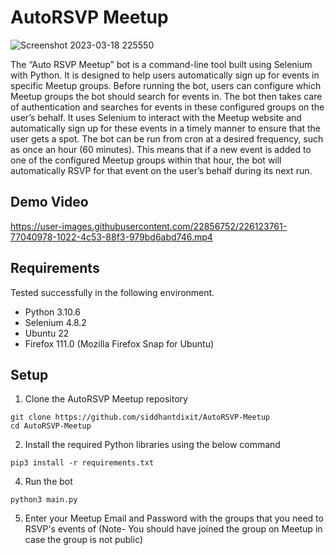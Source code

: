# AutoRSVP Meetup

![Screenshot 2023-03-18 225550](https://user-images.githubusercontent.com/22856752/226123684-42f38c7b-1484-477c-907e-1d92702f356c.png)



The “Auto RSVP Meetup” bot is a command-line tool built using Selenium with Python. It is designed to help users automatically sign up for events in specific Meetup groups. Before running the bot, users can configure which Meetup groups the bot should search for events in. The bot then takes care of authentication and searches for events in these configured groups on the user’s behalf. It uses Selenium to interact with the Meetup website and automatically sign up for these events in a timely manner to ensure that the user gets a spot. The bot can be run from cron at a desired frequency, such as once an hour (60 minutes). This means that if a new event is added to one of the configured Meetup groups within that hour, the bot will automatically RSVP for that event on the user’s behalf during its next run.

## Demo Video 


https://user-images.githubusercontent.com/22856752/226123761-77040978-1022-4c53-88f3-979bd6abd746.mp4


## Requirements
Tested successfully in the following environment.

- Python 3.10.6
- Selenium 4.8.2
- Ubuntu 22
- Firefox 111.0 (Mozilla Firefox Snap for Ubuntu)

## Setup
1. Clone the AutoRSVP Meetup repository
```
git clone https://github.com/siddhantdixit/AutoRSVP-Meetup
cd AutoRSVP-Meetup
```
2. Install the required Python libraries using the below command 
```
pip3 install -r requirements.txt
```
4. Run the bot 
```
python3 main.py
```
5. Enter your Meetup Email and Password with the groups that you need to RSVP's events of (Note- You should have joined the group on Meetup in case the group is not public) 


